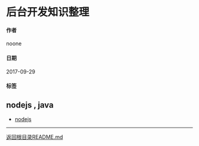 # 后台开发知识整理

#### 作者
noone

#### 日期
2017-09-29

#### 标签
 nodejs  , java
---
- [nodejs](./nodejs/README.md)
---
[返回根目录README.md](../README.md)
